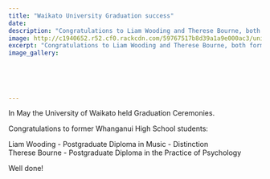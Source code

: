 ```yaml
---
title: "Waikato University Graduation success"
date: 
description: "Congratulations to Liam Wooding and Therese Bourne, both former WHS students, who graduated from the University of Waikato in May 2017."
image: http://c1940652.r52.cf0.rackcdn.com/59767517b8d39a1a9e000ac3/university-of-waikato-logoFOR-WEB.jpg
excerpt: "Congratulations to Liam Wooding and Therese Bourne, both former WHS students, who graduated from the University of Waikato in May 2017."
image_gallery:
    
    
    
    
    
---
```


<p>In May the University of Waikato held Graduation Ceremonies.</p>
<p>Congratulations to former Whanganui High School students:</p>
<p>Liam Wooding - Postgraduate Diploma in Music - Distinction<br />Therese Bourne - Postgraduate Diploma in the Practice of Psychology</p>
<p>Well done!</p>


